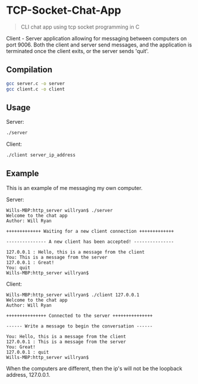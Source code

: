 # TCP-Socket-Chat-App
> CLI chat app using tcp socket programming in C

Client - Server application allowing for messaging between computers on port 9006. Both the client and server send messages, and the application is terminated once the client exits, or the server sends 'quit'.

## Compilation

```sh
gcc server.c -o server
gcc client.c -o client
```

## Usage

Server:

```sh
./server
```

Client:

```sh
./client server_ip_address
```

## Example

This is an example of me messaging my own computer.

Server:

```
Wills-MBP:http_server willryan$ ./server
Welcome to the chat app
Author: Will Ryan

+++++++++++++ Waiting for a new client connection +++++++++++++

--------------- A new client has been accepted! ---------------

127.0.0.1 : Hello, this is a message from the client
You: This is a message from the server
127.0.0.1 : Great!
You: quit
Wills-MBP:http_server willryan$
```

Client:

```
Wills-MBP:http_server willryan$ ./client 127.0.0.1
Welcome to the chat app
Author: Will Ryan

+++++++++++++++ Connected to the server +++++++++++++++

------ Write a message to begin the conversation ------

You: Hello, this is a message from the client
127.0.0.1 : This is a message from the server
You: Great!
127.0.0.1 : quit
Wills-MBP:http_server willryan$ 

```

When the computers are different, then the ip's will not be the loopback address, 127.0.0.1.


